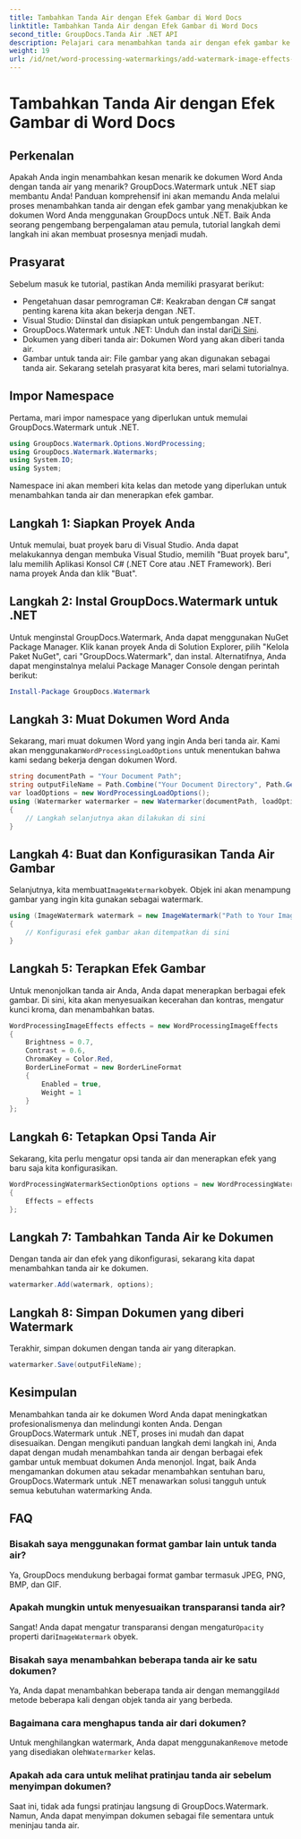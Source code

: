 ```yaml
---
title: Tambahkan Tanda Air dengan Efek Gambar di Word Docs
linktitle: Tambahkan Tanda Air dengan Efek Gambar di Word Docs
second_title: GroupDocs.Tanda Air .NET API
description: Pelajari cara menambahkan tanda air dengan efek gambar ke dokumen Word Anda menggunakan GroupDocs.Watermark untuk .NET. Ikuti panduan langkah demi langkah kami untuk hasil yang menakjubkan.
weight: 19
url: /id/net/word-processing-watermarkings/add-watermark-image-effects-word-docs/
---
```


# Tambahkan Tanda Air dengan Efek Gambar di Word Docs

## Perkenalan
Apakah Anda ingin menambahkan kesan menarik ke dokumen Word Anda dengan tanda air yang menarik? GroupDocs.Watermark untuk .NET siap membantu Anda! Panduan komprehensif ini akan memandu Anda melalui proses menambahkan tanda air dengan efek gambar yang menakjubkan ke dokumen Word Anda menggunakan GroupDocs untuk .NET. Baik Anda seorang pengembang berpengalaman atau pemula, tutorial langkah demi langkah ini akan membuat prosesnya menjadi mudah.
## Prasyarat
Sebelum masuk ke tutorial, pastikan Anda memiliki prasyarat berikut:
- Pengetahuan dasar pemrograman C#: Keakraban dengan C# sangat penting karena kita akan bekerja dengan .NET.
- Visual Studio: Diinstal dan disiapkan untuk pengembangan .NET.
-  GroupDocs.Watermark untuk .NET: Unduh dan instal dari[Di Sini](https://releases.groupdocs.com/Watermark/net/).
- Dokumen yang diberi tanda air: Dokumen Word yang akan diberi tanda air.
- Gambar untuk tanda air: File gambar yang akan digunakan sebagai tanda air.
Sekarang setelah prasyarat kita beres, mari selami tutorialnya.
## Impor Namespace
Pertama, mari impor namespace yang diperlukan untuk memulai GroupDocs.Watermark untuk .NET.
```csharp
using GroupDocs.Watermark.Options.WordProcessing;
using GroupDocs.Watermark.Watermarks;
using System.IO;
using System;
```
Namespace ini akan memberi kita kelas dan metode yang diperlukan untuk menambahkan tanda air dan menerapkan efek gambar.
## Langkah 1: Siapkan Proyek Anda
Untuk memulai, buat proyek baru di Visual Studio. Anda dapat melakukannya dengan membuka Visual Studio, memilih "Buat proyek baru", lalu memilih Aplikasi Konsol C# (.NET Core atau .NET Framework). Beri nama proyek Anda dan klik "Buat".
## Langkah 2: Instal GroupDocs.Watermark untuk .NET
Untuk menginstal GroupDocs.Watermark, Anda dapat menggunakan NuGet Package Manager. Klik kanan proyek Anda di Solution Explorer, pilih "Kelola Paket NuGet", cari "GroupDocs.Watermark", dan instal.
Alternatifnya, Anda dapat menginstalnya melalui Package Manager Console dengan perintah berikut:
```powershell
Install-Package GroupDocs.Watermark
```
## Langkah 3: Muat Dokumen Word Anda
 Sekarang, mari muat dokumen Word yang ingin Anda beri tanda air. Kami akan menggunakan`WordProcessingLoadOptions` untuk menentukan bahwa kami sedang bekerja dengan dokumen Word.
```csharp
string documentPath = "Your Document Path";
string outputFileName = Path.Combine("Your Document Directory", Path.GetFileName(documentPath));
var loadOptions = new WordProcessingLoadOptions();
using (Watermarker watermarker = new Watermarker(documentPath, loadOptions))
{
    // Langkah selanjutnya akan dilakukan di sini
}
```
## Langkah 4: Buat dan Konfigurasikan Tanda Air Gambar
 Selanjutnya, kita membuat`ImageWatermark`obyek. Objek ini akan menampung gambar yang ingin kita gunakan sebagai watermark.
```csharp
using (ImageWatermark watermark = new ImageWatermark("Path to Your Image"))
{
    // Konfigurasi efek gambar akan ditempatkan di sini
}
```
## Langkah 5: Terapkan Efek Gambar
Untuk menonjolkan tanda air Anda, Anda dapat menerapkan berbagai efek gambar. Di sini, kita akan menyesuaikan kecerahan dan kontras, mengatur kunci kroma, dan menambahkan batas.
```csharp
WordProcessingImageEffects effects = new WordProcessingImageEffects
{
    Brightness = 0.7,
    Contrast = 0.6,
    ChromaKey = Color.Red,
    BorderLineFormat = new BorderLineFormat
    {
        Enabled = true,
        Weight = 1
    }
};
```
## Langkah 6: Tetapkan Opsi Tanda Air
Sekarang, kita perlu mengatur opsi tanda air dan menerapkan efek yang baru saja kita konfigurasikan.
```csharp
WordProcessingWatermarkSectionOptions options = new WordProcessingWatermarkSectionOptions
{
    Effects = effects
};
```
## Langkah 7: Tambahkan Tanda Air ke Dokumen
Dengan tanda air dan efek yang dikonfigurasi, sekarang kita dapat menambahkan tanda air ke dokumen.
```csharp
watermarker.Add(watermark, options);
```
## Langkah 8: Simpan Dokumen yang diberi Watermark
Terakhir, simpan dokumen dengan tanda air yang diterapkan. 
```csharp
watermarker.Save(outputFileName);
```
## Kesimpulan
Menambahkan tanda air ke dokumen Word Anda dapat meningkatkan profesionalismenya dan melindungi konten Anda. Dengan GroupDocs.Watermark untuk .NET, proses ini mudah dan dapat disesuaikan. Dengan mengikuti panduan langkah demi langkah ini, Anda dapat dengan mudah menambahkan tanda air dengan berbagai efek gambar untuk membuat dokumen Anda menonjol. 
Ingat, baik Anda mengamankan dokumen atau sekadar menambahkan sentuhan baru, GroupDocs.Watermark untuk .NET menawarkan solusi tangguh untuk semua kebutuhan watermarking Anda. 
## FAQ
### Bisakah saya menggunakan format gambar lain untuk tanda air?
Ya, GroupDocs mendukung berbagai format gambar termasuk JPEG, PNG, BMP, dan GIF.
### Apakah mungkin untuk menyesuaikan transparansi tanda air?
 Sangat! Anda dapat mengatur transparansi dengan mengatur`Opacity` properti dari`ImageWatermark` obyek.
### Bisakah saya menambahkan beberapa tanda air ke satu dokumen?
 Ya, Anda dapat menambahkan beberapa tanda air dengan memanggil`Add` metode beberapa kali dengan objek tanda air yang berbeda.
### Bagaimana cara menghapus tanda air dari dokumen?
 Untuk menghilangkan watermark, Anda dapat menggunakan`Remove` metode yang disediakan oleh`Watermarker` kelas.
### Apakah ada cara untuk melihat pratinjau tanda air sebelum menyimpan dokumen?
Saat ini, tidak ada fungsi pratinjau langsung di GroupDocs.Watermark. Namun, Anda dapat menyimpan dokumen sebagai file sementara untuk meninjau tanda air.